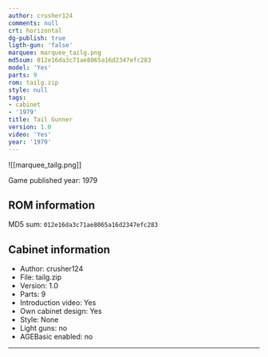 ```yaml
---
author: crusher124
comments: null
crt: horizontal
dg-publish: true
ligth-gun: 'false'
marquee: marquee_tailg.png
md5sum: 012e16da3c71ae8065a16d2347efc283
model: 'Yes'
parts: 9
rom: tailg.zip
style: null
tags:
- cabinet
- '1979'
title: Tail Gunner
version: 1.0
video: 'Yes'
year: '1979'
---
```


![[marquee_tailg.png]]

Game published year: 1979

## ROM information

MD5 sum: `012e16da3c71ae8065a16d2347efc283` 

## Cabinet information

- Author: crusher124
- File: tailg.zip
- Version: 1.0
- Parts: 9
- Introduction video: Yes
- Own cabinet design: Yes
- Style: None
- Light guns: no
- AGEBasic enabled: no

---
